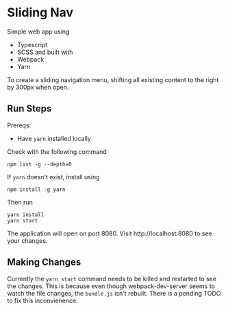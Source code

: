 # Sliding Nav

Simple web app using
* Typescript
* SCSS
and built with
* Webpack
* Yarn

To create a sliding navigation menu, shifting all existing content to the right by 300px when open.

## Run Steps

Prereqs:
* Have `yarn` installed locally

Check with the following command
```
npm list -g --depth=0
```
If `yarn` doesn't exist, install using
```
npm install -g yarn
```

Then run
```
yarn install
yarn start
```

The application will open on port 8080. Visit http://localhost:8080 to see your changes.

## Making Changes

Currently the `yarn start` command needs to be killed and restarted to see the changes. This is because even though webpack-dev-server seems to watch the file changes, the `bundle.js` isn't rebuilt. There is a pending TODO to fix this inconvienence.